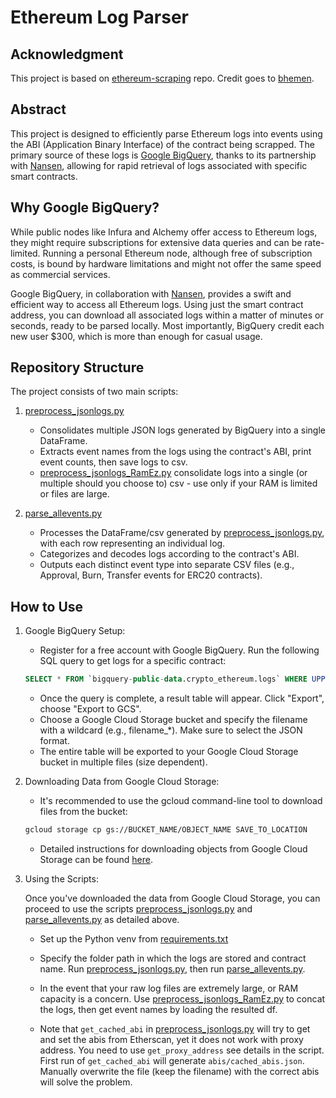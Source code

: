 # Ethereum Log Parser

## Acknowledgment

This project is based on [ethereum-scraping](https://github.com/bhemen/ethereum-scraping/) repo. Credit goes to [bhemen](https://github.com/bhemen).

## Abstract

This project is designed to efficiently parse Ethereum logs into events using the ABI (Application Binary Interface) of the contract being scrapped. The primary source of these logs is [Google BigQuery](https://cloud.google.com/bigquery), thanks to its partnership with [Nansen](https://www.nansen.ai/), allowing for rapid retrieval of logs associated with specific smart contracts.

## Why Google BigQuery?

While public nodes like Infura and Alchemy offer access to Ethereum logs, they might require subscriptions for extensive data queries and can be rate-limited. Running a personal Ethereum node, although free of subscription costs, is bound by hardware limitations and might not offer the same speed as commercial services.

Google BigQuery, in collaboration with [Nansen](https://docs.nansen.ai/database-access/getting-started-database), provides a swift and efficient way to access all Ethereum logs. Using just the smart contract address, you can download all associated logs within a matter of minutes or seconds, ready to be parsed locally. Most importantly, BigQuery credit each new user $300, which is more than enough for casual usage.

## Repository Structure

The project consists of two main scripts:
1. [preprocess_jsonlogs.py](scripts/preprocess_jsonlogs.py)

    - Consolidates multiple JSON logs generated by BigQuery into a single DataFrame.
    - Extracts event names from the logs using the contract's ABI, print event counts, then
    save logs to csv.
    - [preprocess_jsonlogs_RamEz.py](scripts/preprocess_jsonlogs_RamEz.py) consolidate 
    logs into a single (or multiple should you choose to) csv - use only if your RAM is limited or files are large.

2. [parse_allevents.py](scripts/parse_allevents.py)

    - Processes the DataFrame/csv generated by [preprocess_jsonlogs.py](scripts/preprocess_jsonlogs.py), with each row representing an individual log.
    - Categorizes and decodes logs according to the contract's ABI.
    - Outputs each distinct event type into separate CSV files (e.g., Approval, Burn, Transfer events for ERC20 contracts).

## How to Use

1. Google BigQuery Setup:

    - Register for a free account with Google BigQuery.
    Run the following SQL query to get logs for a specific contract:
    ```sql
    SELECT * FROM `bigquery-public-data.crypto_ethereum.logs` WHERE UPPER('contract_address_here') = UPPER("{address}");
    ```


    - Once the query is complete, a result table will appear. Click "Export", choose "Export to GCS".
    - Choose a Google Cloud Storage bucket and specify the filename with a wildcard (e.g., filename_*). Make sure to select the JSON format.
    - The entire table will be exported to your Google Cloud Storage bucket in multiple files (size dependent).

2. Downloading Data from Google Cloud Storage:

    - It's recommended to use the gcloud command-line tool to download files from the bucket:

    ```bash
    gcloud storage cp gs://BUCKET_NAME/OBJECT_NAME SAVE_TO_LOCATION
    ```

    - Detailed instructions for downloading objects from Google Cloud Storage can be found [here](https://cloud.google.com/storage/docs/downloading-objects).

3. Using the Scripts:

    Once you've downloaded the data from Google Cloud Storage, you can proceed to use the scripts [preprocess_jsonlogs.py](scripts/preprocess_jsonlogs.py) and [parse_allevents.py](scripts/parse_allevents.py) as detailed above.

    - Set up the Python venv from [requirements.txt](requirements.txt)

    - Specify the folder path in which the logs are stored and contract name. Run [preprocess_jsonlogs.py](scripts/preprocess_jsonlogs.py), then run [parse_allevents.py](scripts/parse_allevents.py).
    - In the event that your raw log files are extremely large, or RAM capacity is a concern. Use [preprocess_jsonlogs_RamEz.py](scripts/preprocess_jsonlogs_RamEz.py) 
    to concat the logs, then get event names by loading the resulted df.
    - Note that ```get_cached_abi``` in [preprocess_jsonlogs.py](scripts/preprocess_jsonlogs.py) will try to get and set the abis from Etherscan, yet it does not work with proxy address. You need to use ```get_proxy_address``` see details in the script. First run of ```get_cached_abi``` will generate ```abis/cached_abis.json```. Manually overwrite the file (keep the filename) with the correct abis will solve the problem.